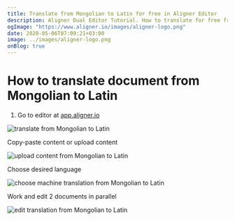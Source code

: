 ```yaml
---
title: Translate from Mongolian to Latin for free in Aligner Editor
description: Aligner Dual Editor Tutorial. How to translate for free from Mongolian to Latin. Aligner is multilingual document management platform. 
ogImage: "https://www.aligner.io/images/aligner-logo.png"
date: 2020-05-06T07:09:21+03:00
image: ../images/aligner-logo.png
onBlog: true
---
```


# How to translate document from Mongolian to Latin

1. Go to editor at [app.aligner.io](https://app.aligner.io "Aligner App web page")

![translate from Mongolian to Latin](../aligner-blank-editor.png "translate from Mongolian to Latin")

Copy-paste content or upload content

![upload content from Mongolian to Latin](../aligner-uploaded-document.png "upload content from Mongolian to Latin")

Choose desired language

![choose machine translation from Mongolian to Latin](../aligner-language-dropdown.png "choose machine translation from Mongolian to Latin")

Work and edit 2 documents in parallel

![edit translation from Mongolian to Latin](../aligner-double-sitded-editor.png "edit translation from Mongolian to Latin")


